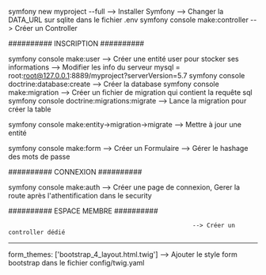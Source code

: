 symfony new myproject --full                            --> Installer Symfony 
                                                        --> Changer la DATA_URL sur sqlite dans le fichier .env
symfony console make:controller                         --> Créer un Controller

########## INSCRIPTION ##########

symfony console make:user                               --> Créer une entité user pour stocker ses informations
                                                        --> Modifier les info du serveur mysql = root:root@127.0.0.1:8889/myproject?serverVersion=5.7
symfony console doctrine:database:create                --> Créer la database
symfony console make:migration                          --> Créer un fichier de migration qui contient la requête sql
symfony console doctrine:migrations:migrate             --> Lance la migration pour créer la table

symfony console make:entity->migration->migrate         --> Mettre à jour une entité

symfony console make:form                               --> Créer un Formulaire
                                                        --> Gérer le hashage des mots de passe

########## CONNEXION ##########

symfony console make:auth                               --> Créer une page de connexion, Gerer la route après l'athentification dans le security

########## ESPACE MEMBRE ##########

                                                        --> Créer un controller dédié

********************************************************************************************************************************************************

form_themes: ['bootstrap_4_layout.html.twig']           --> Ajouter le style form bootstrap dans le fichier config/twig.yaml 